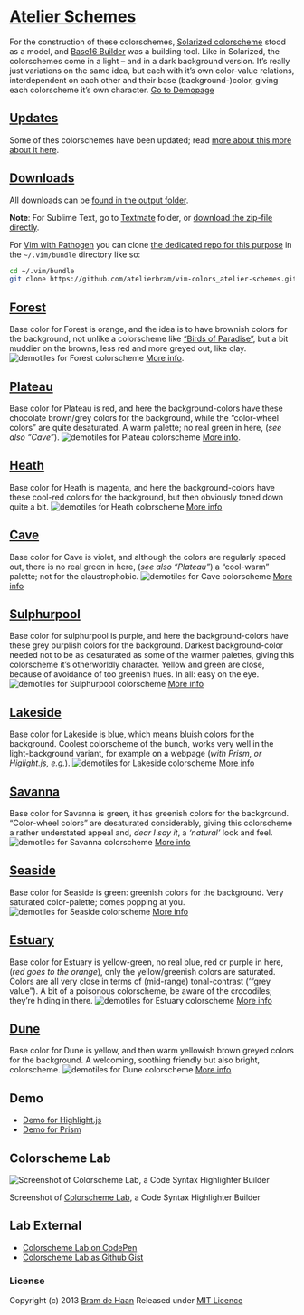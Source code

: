 # [Atelier Schemes](http://atelierbram.github.io/syntax-highlighting/atelier-schemes)

For the construction of these colorschemes,  [Solarized colorscheme](http://ethanschoonover.com/solarized) stood as a model, and [Base16 Builder](https://github.com/chriskempson/base16-builder) was a building tool. Like in Solarized, the colorschemes come in a light – and in a dark background version. It’s really just variations on the same idea, but each with it’s own color-value relations, interdependent on each other and their base (background-)color, giving each colorscheme it’s own character.
[Go to Demopage](http://atelierbram.github.io/syntax-highlighting/atelier-schemes)

## [Updates](http://atelierbram.github.io/syntax-highlighting/atelier-schemes/demo/changes-03-2015.html)
Some of thes colorschemes have been updated; read [more about this more about it here](http://atelierbram.github.io/syntax-highlighting/atelier-schemes/demo/changes-03-2015.html).

## [Downloads](https://github.com/atelierbram/syntax-highlighting/tree/master/atelier-schemes/output)
All downloads can be [found in the output folder](https://github.com/atelierbram/syntax-highlighting/tree/master/atelier-schemes/output).

**Note**: For Sublime Text, go to [Textmate](https://github.com/atelierbram/syntax-highlighting/tree/master/atelier-schemes/output/textmate) folder, or [download the zip-file directly](https://atelierbram.github.io/syntax-highlighting/atelier-schemes/output/textmate/textmate.zip).

For [Vim with Pathogen](https://github.com/tpope/vim-pathogen) you can clone [the dedicated repo for this purpose](https://github.com/atelierbram/vim-colors_atelier-schemes) in the `~/.vim/bundle` directory like so:

```bash
cd ~/.vim/bundle
git clone https://github.com/atelierbram/vim-colors_atelier-schemes.git
```

## [Forest](http://atelierbram.github.io/syntax-highlighting/atelier-schemes/forest)
Base color for Forest is orange, and the idea is to have brownish colors for the background, not unlike a colorscheme like [“Birds of Paradise”](http://joebergantine.com/projects/color-schemes/birds-of-paradise/), but a bit muddier on the browns, less red and more greyed out, like clay.
![demotiles for Forest colorscheme](http://atelierbram.github.io/syntax-highlighting/assets/img/svg/atelierschemes-demotiles-forest_1200x300.svg)
[More info](http://atelierbram.github.io/syntax-highlighting/atelier-schemes/forest).

## [Plateau](http://atelierbram.github.io/syntax-highlighting/atelier-schemes/plateau)
Base color for Plateau is red, and here the background-colors have these chocolate brown/grey colors for the background, while the “color-wheel colors” are quite desaturated. A warm palette; no real green in here, (_see also “Cave”_).
![demotiles for Plateau colorscheme](http://atelierbram.github.io/syntax-highlighting/assets/img/svg/atelierschemes-demotiles-plateau_1200x300.svg)
[More info](http://atelierbram.github.io/syntax-highlighting/atelier-schemes/plateau).

## [Heath](http://atelierbram.github.io/syntax-highlighting/atelier-schemes/heath)
 Base color for Heath is magenta, and here the background-colors have these cool-red colors for the background, but then obviously toned down quite a bit.
![demotiles for Heath colorscheme](http://atelierbram.github.io/syntax-highlighting/assets/img/svg/atelierschemes-demotiles-heath_1200x300.svg)
[More info](http://atelierbram.github.io/syntax-highlighting/atelier-schemes/heath)

## [Cave](http://atelierbram.github.io/syntax-highlighting/atelier-schemes/cave)
Base color for Cave is violet, and although the colors are regularly spaced out, there is no real green in here, (_see also “Plateau”_) a “cool-warm” palette; not for the claustrophobic.
![demotiles for Cave colorscheme](http://atelierbram.github.io/syntax-highlighting/assets/img/svg/atelierschemes-demotiles-cave_1200x300.svg)
[More info](http://atelierbram.github.io/syntax-highlighting/atelier-schemes/cave)

## [Sulphurpool](http://atelierbram.github.io/syntax-highlighting/atelier-schemes/sulphurpool)
Base color for sulphurpool is purple, and here the background-colors have these grey purplish colors for the background. Darkest background-color needed not to be as desaturated as some of the warmer palettes, giving this colorscheme it’s otherworldly character. Yellow and green are close, because of avoidance of too greenish hues. In all: easy on the eye.
![demotiles for Sulphurpool colorscheme](http://atelierbram.github.io/syntax-highlighting/assets/img/svg/atelierschemes-demotiles-sulphurpool_1200x300.svg)
[More info](http://atelierbram.github.io/syntax-highlighting/atelier-schemes/sulphurpool)

## [Lakeside](http://atelierbram.github.io/syntax-highlighting/atelier-schemes/lakeside)
Base color for Lakeside is blue, which means bluish colors for the background. Coolest colorscheme of the bunch, works very well in the light-background variant, for example on a webpage (_with Prism, or Higlight.js, e.g._).  ![demotiles for Lakeside colorscheme](http://atelierbram.github.io/syntax-highlighting/assets/img/svg/atelierschemes-demotiles-lakeside_1200x300.svg)
[More info](http://atelierbram.github.io/syntax-highlighting/atelier-schemes/lakeside)

## [Savanna](http://atelierbram.github.io/syntax-highlighting/atelier-schemes/savanna)
Base color for Savanna is green, it has greenish colors for the background. “Color-wheel colors” are desaturated considerably, giving this colorscheme a rather understated appeal and, _dear I say it_, a _‘natural’_ look and feel.
![demotiles for Savanna colorscheme](http://atelierbram.github.io/syntax-highlighting/assets/img/svg/atelierschemes-demotiles-savanna_1200x300.svg)
[More info](http://atelierbram.github.io/syntax-highlighting/atelier-schemes/savanna)

## [Seaside](http://atelierbram.github.io/syntax-highlighting/atelier-schemes/seaside)
 Base color for Seaside is green: greenish colors for the background. Very saturated color-palette; comes popping at you.
![demotiles for Seaside colorscheme](http://atelierbram.github.io/syntax-highlighting/assets/img/svg/atelierschemes-demotiles-seaside_1200x300.svg)
[More info](http://atelierbram.github.io/syntax-highlighting/atelier-schemes/seaside)

## [Estuary](http://atelierbram.github.io/syntax-highlighting/atelier-schemes/estuary)
Base color for Estuary is yellow-green, no real blue, red or purple in here, (_red goes to the orange_), only the yellow/greenish colors are saturated. Colors are all very close in terms of (mid-range) tonal-contrast (‘“grey value”). A bit of a poisonous colorscheme, be aware of the crocodiles; they’re hiding in there.
![demotiles for Estuary colorscheme](http://atelierbram.github.io/syntax-highlighting/assets/img/svg/atelierschemes-demotiles-estuary_1200x300.svg)
[More info](http://atelierbram.github.io/syntax-highlighting/atelier-schemes/estuary)

## [Dune](http://atelierbram.github.io/syntax-highlighting/atelier-schemes/dune)
Base color for Dune is yellow, and then warm yellowish brown greyed colors for the background. A welcoming, soothing friendly but also bright, colorscheme.
![demotiles for Dune colorscheme](http://atelierbram.github.io/syntax-highlighting/assets/img/svg/atelierschemes-demotiles-dune_1200x300.svg)
[More info](http://atelierbram.github.io/syntax-highlighting/atelier-schemes/dune)

## Demo
* [Demo for Highlight.js](http://atelierbram.github.io/syntax-highlighting/atelier-schemes/demo/highlight-js.html)
* [Demo for Prism](http://atelierbram.github.io/syntax-highlighting/prism)

## Colorscheme Lab
![Screenshot of Colorscheme Lab, a Code Syntax Highlighter Builder](https://lh6.googleusercontent.com/-ZZiLu6PVYCc/UhT1RHORo3I/AAAAAAAAAnQ/bXsZ82HGwtI/s800/screenshot_colorscheme-lab_640x480.png)

Screenshot of [Colorscheme Lab](http://atelierbram.github.io/syntax-highlighting/lab), a Code Syntax Highlighter Builder

## Lab External
* [Colorscheme Lab on CodePen](http://codepen.io/atelierbram/pen/JnbIt)
* [Colorscheme Lab as Github Gist](https://gist.github.com/atelierbram/6283373)

### License
Copyright (c) 2013 [Bram de Haan](http://atelierbramdehaan.nl/)
Released under [MIT Licence](http://atelierbram.mit-license.org)


